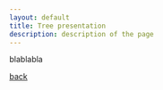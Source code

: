 ```yaml
---
layout: default
title: Tree presentation
description: description of the page
---
```



blablabla

[back](./)
